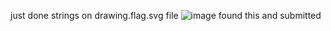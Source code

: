just done strings on drawing.flag.svg file
![image](https://github.com/user-attachments/assets/e684feae-d9fd-4647-8280-a079f9feea5c)
found this and submitted
